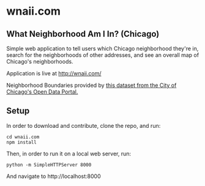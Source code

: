 # wnaii.com

## What Neighborhood Am I In? (Chicago)

Simple web application to tell users which Chicago neighborhood they're in, search
for the neighborhoods of other addresses, and see an overall map of Chicago's neighborhoods.

Application is live at http://wnaii.com/

Neighborhood Boundaries provided by [this dataset from the City of Chicago's Open Data Portal.](https://data.cityofchicago.org/Facilities-Geographic-Boundaries/Boundaries-Neighborhoods/bbvz-uum9)

## Setup

In order to download and contribute, clone the repo, and run:

```
cd wnaii.com
npm install
```

Then, in order to run it on a local web server, run:

```
python -m SimpleHTTPServer 8000
```

And navigate to http://localhost:8000
